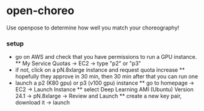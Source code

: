# open-choreo
Use openpose to determine how well you match your choreography!


### setup
* go on AWS and check that you have permissions to run a GPU instance.
** My Service Quotas -> EC2 -> type "p2" or "p3"
* if not, click on a pN.8xlarge instance and request quota increase
** hopefully they approve in 30 min, then 30 min after that you can run one
* launch a p2 (K80 gpu) or p3 (v100 gpu) instance
** go to homepage -> EC2 -> Launch Instance
** select Deep Learning AMI (Ubuntu) Version 24.1 -> pN.8xlarge -> Review and Launch
** create a new key pair, download it -> launch

